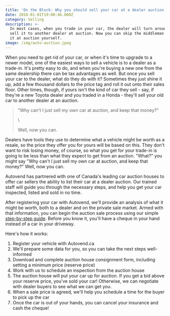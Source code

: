 ```yaml
---
title: 'On the Block: Why you should sell your car at a dealer auction'
date: 2018-01-01T19:00:46.000Z
category: Selling
description: >-
  In most cases, when you trade in your car, the dealer will turn around and
  sell it to another dealer at auction. Now you can skip the middleman and sell
  it at auction yourself.
image: /img/auto-auction.jpeg
---
```

When you need to get rid of your car, or when it's time to upgrade to a newer model, one of the easiest ways to sell a vehicle is to a dealer as a trade-in. It's pretty easy to do, and when you're buying a new one from the same dealership there can be tax advantages as well. But once you sell your car to the dealer, what do they do with it? Sometimes they just shine it up, add a few thousand dollars to the price tag and roll it out onto their sales floor. Other times, though, if yours isn't the kind of car they sell - say, if they're a new Toyota dealer and you traded in a Honda - they'll sell your old car to another dealer at an auction. 

> "Why can't I just sell my own car at auction, and keep that money?" 
>
> \
>
> Well, now you can.

Dealers have tools they use to determine what a vehicle might be worth as a resale, so the price they offer you for yours will be based on this. They don't want to risk losing money, of course, so what you get for your trade-in is going to be less than what they expect to get from an auction. "What?" you might say "Why can't I just sell my own car at auction, and keep that money?" Well, now you can.

Autovend has partnered with one of Canada's leading car auction houses to offer car sellers the ability to list their car at a dealer auction. Our trained staff will guide you through the necessary steps, and help you get your car inspected, listed and sold in no time.

After registering your car with Autovend, we'll provide an analysis of what it might be worth, both to a dealer and on the private sale market. Armed with that information, you can begin the auction sale process using our simple [step-by-step guide](https://www.autovend.ca/howtosell#auction). Before you know it, you'll have a cheque in your hand instead of a car in your driveway.

Here's how it works:

1. Register your vehicle with Autovend.ca
2. We'll prepare some data for you, so you can take the next steps well-informed
3. Download and complete auction house consignment form, including setting a minimum price (reserve price)
4. Work with us to schedule an inspection from the auction house
5. The auction house will put your car up for auction. If you get a bid above your reserve price, you've sold your car! Otherwise, we can negotiate with dealer buyers to see what we can get you.
6. When a sale price is agreed, we'll help you schedule a time for the buyer to pick up the car
7. Once the car is out of your hands, you can cancel your insurance and cash the cheque!


